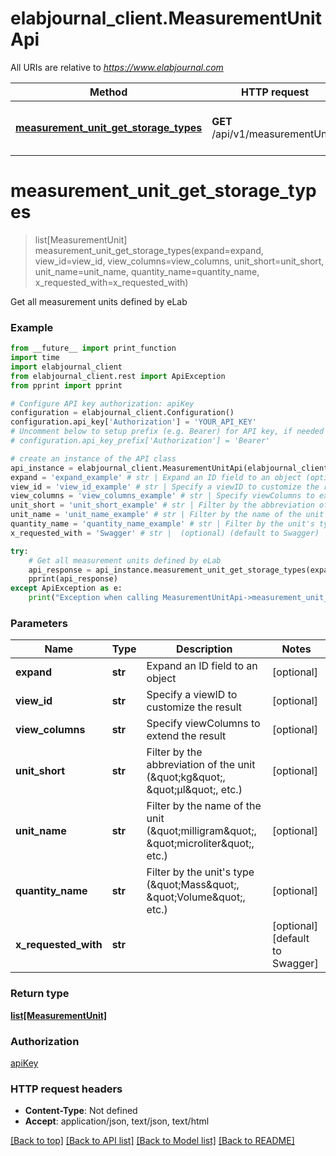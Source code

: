 # elabjournal_client.MeasurementUnitApi

All URIs are relative to *https://www.elabjournal.com*

Method | HTTP request | Description
------------- | ------------- | -------------
[**measurement_unit_get_storage_types**](MeasurementUnitApi.md#measurement_unit_get_storage_types) | **GET** /api/v1/measurementUnits | Get all measurement units defined by eLab


# **measurement_unit_get_storage_types**
> list[MeasurementUnit] measurement_unit_get_storage_types(expand=expand, view_id=view_id, view_columns=view_columns, unit_short=unit_short, unit_name=unit_name, quantity_name=quantity_name, x_requested_with=x_requested_with)

Get all measurement units defined by eLab

### Example
```python
from __future__ import print_function
import time
import elabjournal_client
from elabjournal_client.rest import ApiException
from pprint import pprint

# Configure API key authorization: apiKey
configuration = elabjournal_client.Configuration()
configuration.api_key['Authorization'] = 'YOUR_API_KEY'
# Uncomment below to setup prefix (e.g. Bearer) for API key, if needed
# configuration.api_key_prefix['Authorization'] = 'Bearer'

# create an instance of the API class
api_instance = elabjournal_client.MeasurementUnitApi(elabjournal_client.ApiClient(configuration))
expand = 'expand_example' # str | Expand an ID field to an object (optional)
view_id = 'view_id_example' # str | Specify a viewID to customize the result (optional)
view_columns = 'view_columns_example' # str | Specify viewColumns to extend the result (optional)
unit_short = 'unit_short_example' # str | Filter by the abbreviation of the unit (\"kg\", \"μl\", etc.) (optional)
unit_name = 'unit_name_example' # str | Filter by the name of the unit (\"milligram\", \"microliter\", etc.) (optional)
quantity_name = 'quantity_name_example' # str | Filter by the unit's type (\"Mass\", \"Volume\", etc.) (optional)
x_requested_with = 'Swagger' # str |  (optional) (default to Swagger)

try:
    # Get all measurement units defined by eLab
    api_response = api_instance.measurement_unit_get_storage_types(expand=expand, view_id=view_id, view_columns=view_columns, unit_short=unit_short, unit_name=unit_name, quantity_name=quantity_name, x_requested_with=x_requested_with)
    pprint(api_response)
except ApiException as e:
    print("Exception when calling MeasurementUnitApi->measurement_unit_get_storage_types: %s\n" % e)
```

### Parameters

Name | Type | Description  | Notes
------------- | ------------- | ------------- | -------------
 **expand** | **str**| Expand an ID field to an object | [optional] 
 **view_id** | **str**| Specify a viewID to customize the result | [optional] 
 **view_columns** | **str**| Specify viewColumns to extend the result | [optional] 
 **unit_short** | **str**| Filter by the abbreviation of the unit (\&quot;kg\&quot;, \&quot;μl\&quot;, etc.) | [optional] 
 **unit_name** | **str**| Filter by the name of the unit (\&quot;milligram\&quot;, \&quot;microliter\&quot;, etc.) | [optional] 
 **quantity_name** | **str**| Filter by the unit&#39;s type (\&quot;Mass\&quot;, \&quot;Volume\&quot;, etc.) | [optional] 
 **x_requested_with** | **str**|  | [optional] [default to Swagger]

### Return type

[**list[MeasurementUnit]**](MeasurementUnit.md)

### Authorization

[apiKey](../README.md#apiKey)

### HTTP request headers

 - **Content-Type**: Not defined
 - **Accept**: application/json, text/json, text/html

[[Back to top]](#) [[Back to API list]](../README.md#documentation-for-api-endpoints) [[Back to Model list]](../README.md#documentation-for-models) [[Back to README]](../README.md)

